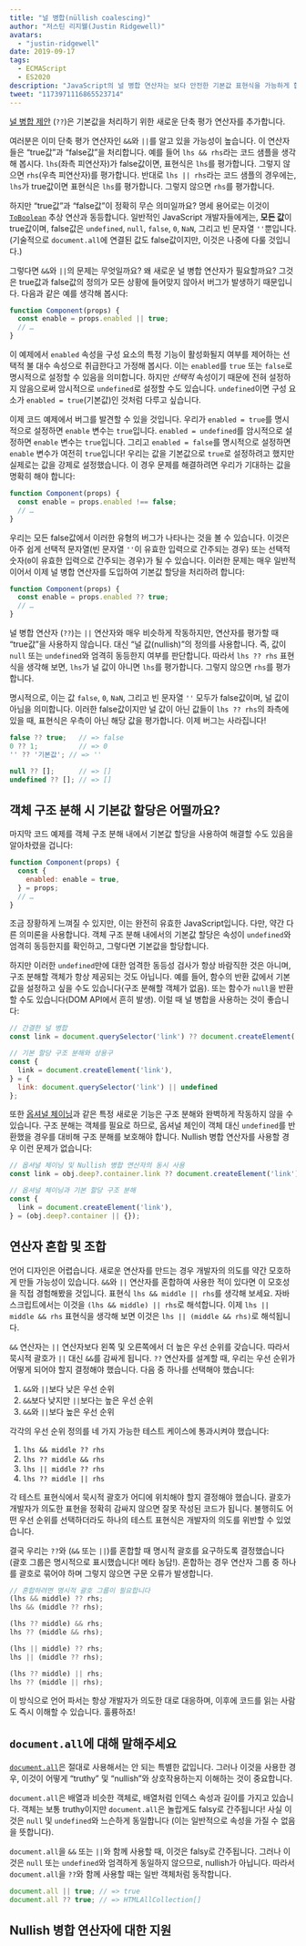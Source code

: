 ```yaml
---
title: "널 병합(nüllish coalescing)"
author: "저스틴 리지웰(Justin Ridgewell)"
avatars:
  - "justin-ridgewell"
date: 2019-09-17
tags:
  - ECMAScript
  - ES2020
description: "JavaScript의 널 병합 연산자는 보다 안전한 기본값 표현식을 가능하게 합니다."
tweet: "1173971116865523714"
---
```

[널 병합 제안](https://github.com/tc39/proposal-nullish-coalescing/) (`??`)은 기본값을 처리하기 위한 새로운 단축 평가 연산자를 추가합니다.

여러분은 이미 단축 평가 연산자인 `&&`와 `||`를 알고 있을 가능성이 높습니다. 이 연산자들은 “true값”과 “false값”을 처리합니다. 예를 들어 `lhs && rhs`라는 코드 샘플을 생각해 봅시다. `lhs`(좌측 피연산자)가 false값이면, 표현식은 `lhs`를 평가합니다. 그렇지 않으면 `rhs`(우측 피연산자)를 평가합니다. 반대로 `lhs || rhs`라는 코드 샘플의 경우에는, `lhs`가 true값이면 표현식은 `lhs`를 평가합니다. 그렇지 않으면 `rhs`를 평가합니다.

<!--truncate-->
하지만 “true값”과 “false값”이 정확히 무슨 의미일까요? 명세 용어로는 이것이 [`ToBoolean`](https://tc39.es/ecma262/#sec-toboolean) 추상 연산과 동등합니다. 일반적인 JavaScript 개발자들에게는, **모든 값**이 true값이며, false값은 `undefined`, `null`, `false`, `0`, `NaN`, 그리고 빈 문자열 `''`뿐입니다. (기술적으로 `document.all`에 연결된 값도 false값이지만, 이것은 나중에 다룰 것입니다.)

그렇다면 `&&`와 `||`의 문제는 무엇일까요? 왜 새로운 널 병합 연산자가 필요할까요? 그것은 true값과 false값의 정의가 모든 상황에 들어맞지 않아서 버그가 발생하기 때문입니다. 다음과 같은 예를 생각해 봅시다:

```js
function Component(props) {
  const enable = props.enabled || true;
  // …
}
```

이 예제에서 `enabled` 속성을 구성 요소의 특정 기능이 활성화될지 여부를 제어하는 선택적 불 대수 속성으로 취급한다고 가정해 봅시다. 이는 `enabled`를 `true` 또는 `false`로 명시적으로 설정할 수 있음을 의미합니다. 하지만 _선택적_ 속성이기 때문에 전혀 설정하지 않음으로써 암시적으로 `undefined`로 설정할 수도 있습니다. `undefined`이면 구성 요소가 `enabled = true`(기본값)인 것처럼 다루고 싶습니다.

이제 코드 예제에서 버그를 발견할 수 있을 것입니다. 우리가 `enabled = true`를 명시적으로 설정하면 `enable` 변수는 `true`입니다. `enabled = undefined`를 암시적으로 설정하면 `enable` 변수는 `true`입니다. 그리고 `enabled = false`를 명시적으로 설정하면 `enable` 변수가 여전히 `true`입니다! 우리는 값을 기본값으로 `true`로 설정하려고 했지만 실제로는 값을 강제로 설정했습니다. 이 경우 문제를 해결하려면 우리가 기대하는 값을 명확히 해야 합니다:

```js
function Component(props) {
  const enable = props.enabled !== false;
  // …
}
```

우리는 모든 false값에서 이러한 유형의 버그가 나타나는 것을 볼 수 있습니다. 이것은 아주 쉽게 선택적 문자열(빈 문자열 `''`이 유효한 입력으로 간주되는 경우) 또는 선택적 숫자(`0`이 유효한 입력으로 간주되는 경우)가 될 수 있습니다. 이러한 문제는 매우 일반적이어서 이제 널 병합 연산자를 도입하여 기본값 할당을 처리하려 합니다:

```js
function Component(props) {
  const enable = props.enabled ?? true;
  // …
}
```

널 병합 연산자 (`??`)는 `||` 연산자와 매우 비슷하게 작동하지만, 연산자를 평가할 때 “true값”을 사용하지 않습니다. 대신 “널 값(nullish)”의 정의를 사용합니다. 즉, 값이 `null` 또는 `undefined`와 엄격히 동등한지 여부를 판단합니다. 따라서 `lhs ?? rhs` 표현식을 생각해 보면, `lhs`가 널 값이 아니면 `lhs`를 평가합니다. 그렇지 않으면 `rhs`를 평가합니다.

명시적으로, 이는 값 `false`, `0`, `NaN`, 그리고 빈 문자열 `''` 모두가 false값이며, 널 값이 아님을 의미합니다. 이러한 false값이지만 널 값이 아닌 값들이 `lhs ?? rhs`의 좌측에 있을 때, 표현식은 우측이 아닌 해당 값을 평가합니다. 이제 버그는 사라집니다!

```js
false ?? true;   // => false
0 ?? 1;          // => 0
'' ?? '기본값'; // => ''

null ?? [];      // => []
undefined ?? []; // => []
```

## 객체 구조 분해 시 기본값 할당은 어떨까요?

마지막 코드 예제를 객체 구조 분해 내에서 기본값 할당을 사용하여 해결할 수도 있음을 알아차렸을 겁니다:

```js
function Component(props) {
  const {
    enabled: enable = true,
  } = props;
  // …
}
```

조금 장황하게 느껴질 수 있지만, 이는 완전히 유효한 JavaScript입니다. 다만, 약간 다른 의미론을 사용합니다. 객체 구조 분해 내에서의 기본값 할당은 속성이 `undefined`와 엄격히 동등한지를 확인하고, 그렇다면 기본값을 할당합니다.

하지만 이러한 `undefined`만에 대한 엄격한 동등성 검사가 항상 바람직한 것은 아니며, 구조 분해할 객체가 항상 제공되는 것도 아닙니다. 예를 들어, 함수의 반환 값에서 기본값을 설정하고 싶을 수도 있습니다(구조 분해할 객체가 없음). 또는 함수가 `null`을 반환할 수도 있습니다(DOM API에서 흔히 발생). 이럴 때 널 병합을 사용하는 것이 좋습니다:

```js
// 간결한 널 병합
const link = document.querySelector('link') ?? document.createElement('link');

// 기본 할당 구조 분해와 상용구
const {
  link = document.createElement('link'),
} = {
  link: document.querySelector('link') || undefined
};
```

또한 [옵셔널 체이닝](/features/optional-chaining)과 같은 특정 새로운 기능은 구조 분해와 완벽하게 작동하지 않을 수 있습니다. 구조 분해는 객체를 필요로 하므로, 옵셔널 체인이 객체 대신 `undefined`를 반환했을 경우를 대비해 구조 분해를 보호해야 합니다. Nullish 병합 연산자를 사용할 경우 이런 문제가 없습니다:

```js
// 옵셔널 체이닝 및 Nullish 병합 연산자의 동시 사용
const link = obj.deep?.container.link ?? document.createElement('link');

// 옵셔널 체이닝과 기본 할당 구조 분해
const {
  link = document.createElement('link'),
} = (obj.deep?.container || {});
```

## 연산자 혼합 및 조합

언어 디자인은 어렵습니다. 새로운 연산자를 만드는 경우 개발자의 의도를 약간 모호하게 만들 가능성이 있습니다. `&&`와 `||` 연산자를 혼합하여 사용한 적이 있다면 이 모호성을 직접 경험해봤을 것입니다. 표현식 `lhs && middle || rhs`를 생각해 보세요. 자바스크립트에서는 이것을 `(lhs && middle) || rhs`로 해석합니다. 이제 `lhs || middle && rhs` 표현식을 생각해 보면 이것은 `lhs || (middle && rhs)`로 해석됩니다.

`&&` 연산자는 `||` 연산자보다 왼쪽 및 오른쪽에서 더 높은 우선 순위를 갖습니다. 따라서 묵시적 괄호가 `||` 대신 `&&`를 감싸게 됩니다. `??` 연산자를 설계할 때, 우리는 우선 순위가 어떻게 되어야 할지 결정해야 했습니다. 다음 중 하나를 선택해야 했습니다:

1. `&&`와 `||`보다 낮은 우선 순위
1. `&&`보다 낮지만 `||`보다는 높은 우선 순위
1. `&&`와 `||`보다 높은 우선 순위

각각의 우선 순위 정의를 네 가지 가능한 테스트 케이스에 통과시켜야 했습니다:

1. `lhs && middle ?? rhs`
1. `lhs ?? middle && rhs`
1. `lhs || middle ?? rhs`
1. `lhs ?? middle || rhs`

각 테스트 표현식에서 묵시적 괄호가 어디에 위치해야 할지 결정해야 했습니다. 괄호가 개발자가 의도한 표현을 정확히 감싸지 않으면 잘못 작성된 코드가 됩니다. 불행히도 어떤 우선 순위를 선택하더라도 하나의 테스트 표현식은 개발자의 의도를 위반할 수 있었습니다.

결국 우리는 `??`와 (`&&` 또는 `||`)를 혼합할 때 명시적 괄호를 요구하도록 결정했습니다 (괄호 그룹은 명시적으로 표시했습니다! 메타 농담!). 혼합하는 경우 연산자 그룹 중 하나를 괄호로 묶어야 하며 그렇지 않으면 구문 오류가 발생합니다.

```js
// 혼합하려면 명시적 괄호 그룹이 필요합니다
(lhs && middle) ?? rhs;
lhs && (middle ?? rhs);

(lhs ?? middle) && rhs;
lhs ?? (middle && rhs);

(lhs || middle) ?? rhs;
lhs || (middle ?? rhs);

(lhs ?? middle) || rhs;
lhs ?? (middle || rhs);
```

이 방식으로 언어 파서는 항상 개발자가 의도한 대로 대응하며, 이후에 코드를 읽는 사람도 즉시 이해할 수 있습니다. 훌륭하죠!

## `document.all`에 대해 말해주세요

[`document.all`](https://developer.mozilla.org/en-US/docs/Web/API/Document/all)은 절대로 사용해서는 안 되는 특별한 값입니다. 그러나 이것을 사용한 경우, 이것이 어떻게 “truthy” 및 “nullish”와 상호작용하는지 이해하는 것이 중요합니다.

`document.all`은 배열과 비슷한 객체로, 배열처럼 인덱스 속성과 길이를 가지고 있습니다. 객체는 보통 truthy이지만 `document.all`은 놀랍게도 falsy로 간주됩니다! 사실 이것은 `null` 및 `undefined`와 느슨하게 동일합니다 (이는 일반적으로 속성을 가질 수 없음을 뜻합니다).

`document.all`을 `&&` 또는 `||`와 함께 사용할 때, 이것은 falsy로 간주됩니다. 그러나 이것은 `null` 또는 `undefined`와 엄격하게 동일하지 않으므로, nullish가 아닙니다. 따라서 `document.all`을 `??`와 함께 사용할 때는 일반 객체처럼 동작합니다.

```js
document.all || true; // => true
document.all ?? true; // => HTMLAllCollection[]
```

## Nullish 병합 연산자에 대한 지원

<feature-support chrome="80 https://bugs.chromium.org/p/v8/issues/detail?id=9547"
                 firefox="72 https://bugzilla.mozilla.org/show_bug.cgi?id=1566141"
                 safari="13.1 https://webkit.org/blog/10247/new-webkit-features-in-safari-13-1/"
                 nodejs="14 https://medium.com/@nodejs/node-js-version-14-available-now-8170d384567e"
                 babel="yes https://babeljs.io/docs/en/babel-plugin-proposal-nullish-coalescing-operator"></feature-support>
